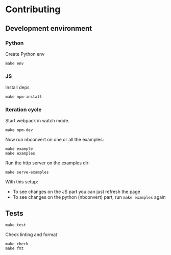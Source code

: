 # Contributing

## Development environment

### Python

Create Python env

```
make env
```

### JS

Install deps

```
make npm-install
```

### Iteration cycle

Start webpack in watch mode.

```
make npm-dev
```

Now run nbconvert on one or all the examples:

```
make example
make examples
```

Run the http server on the examples dir:

```
make serve-examples
```

With this setup:

-   To see changes on the JS part you can just refresh the page
-   To see changes on the python (nbconvert) part, run `make examples` again

## Tests

```
make test
```

Check linting and format

```
make check
make fmt
```
